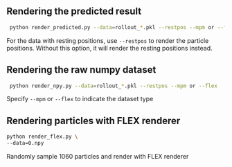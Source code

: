 ## Rendering the predicted result
```bash
 python render_predicted.py --data=rollout_*.pkl --restpos --mpm or --flex
```
For the data with resting positions, use `--restpos` to render the particle positions. Without this option, it will render the resting positions instead. 


## Rendering the raw numpy dataset
```bash
 python render_npy.py --data=rollout_*.pkl --restpos --mpm or --flex
```
Specify `--mpm` or `--flex` to indicate the dataset type

## Rendering particles with FLEX renderer
```bash
python render_flex.py \
--data=0.npy 
```
Randomly sample 1060 particles and render with FLEX renderer